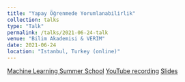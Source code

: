 ```yaml
---
title: "Yapay Öğrenmede Yorumlanabilirlik"
collection: talks
type: "Talk"
permalink: /talks/2021-06-24-talk
venue: "Bilim Akademisi & VERIM"
date: 2021-06-24
location: "Istanbul, Turkey (online)"
---
```


[Machine Learning Summer School](https://yazokulu.bilimakademisi.org/yapayogrenme/2021/) [YouTube recording](https://youtu.be/bA80kIJJx18?t=11623) [Slides](./files/presentations/VBYO_Birbil_PrintOut.pdf)
